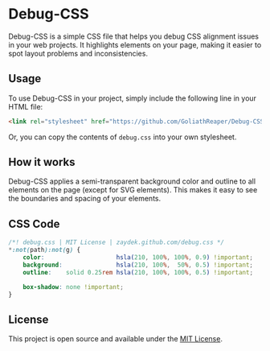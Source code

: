 # Debug-CSS

Debug-CSS is a simple CSS file that helps you debug CSS alignment issues in your web projects. It highlights elements on your page, making it easier to spot layout problems and inconsistencies.

## Usage

To use Debug-CSS in your project, simply include the following line in your HTML file:

```html
<link rel="stylesheet" href="https://github.com/GoliathReaper/Debug-CSS/raw/refs/heads/main/debug.css">
```

Or, you can copy the contents of `debug.css` into your own stylesheet.

## How it works

Debug-CSS applies a semi-transparent background color and outline to all elements on the page (except for SVG elements). This makes it easy to see the boundaries and spacing of your elements.

## CSS Code

```css
/*! debug.css | MIT License | zaydek.github.com/debug.css */
*:not(path):not(g) {
    color:                    hsla(210, 100%, 100%, 0.9) !important;
    background:               hsla(210, 100%,  50%, 0.5) !important;
    outline:    solid 0.25rem hsla(210, 100%, 100%, 0.5) !important;

    box-shadow: none !important;
}
```

## License

This project is open source and available under the [MIT License](LICENSE).

